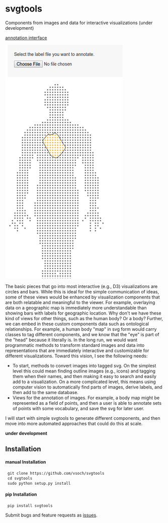 # svgtools

Components from images and data for interactive visualizations (under development)

[annotation interface](http://vsoch.github.io/bodymap/)

![bodymap](examples/img/annotator.png)

The basic pieces that go into most interactive (e.g., D3) visualizations are circles and bars. While this is ideal for the simple communication of ideas, some of these views would be enhanced by visualization components that are both relatable and meaningful to the viewer. For example, overlaying data on a geographic map is immediately more understandable than showing bars with labels for geographic location. Why don't we have these kind of views for other things, such as the human body? Or a body? Further, we can embed in these custom components data such as ontological relationships. For example, a human body "map" in svg form would carry classes to tag different components, and we know that the "eye" is part of the "head" because it literally is. In the long run, we would want programmatic methods to transform standard images and data into representations that are immediately interactive and customizable for different visualizations. Toward this vision, I see the following needs: 

 - To start, methods to convert images into tagged svg. On the simplest level this could mean finding outline images (e.g., icons) and tagging them when their names, and then making it easy to search and easily add to a visualization. On a more complicated level, this means using computer vision to automatically find parts of images, derive labels, and then add to the same database.
 - Views for the annotation of images. For example, a body map might be represented as a field of points, and then a user is able to annotate sets of points with some vocabulary, and save the svg for later user.

I will start with simple svgtools to generate different components, and then move into more automated approaches that could do this at scale.

**under development**

## Installation

#### manual Installation

     git clone https://github.com/vsoch/svgtools
     cd svgtools
     sudo python setup.py install


#### pip Installation

     pip install svgtools


Submit bugs and feature requests as [issues](https://github.com/vsoch/svgtools/issues).

